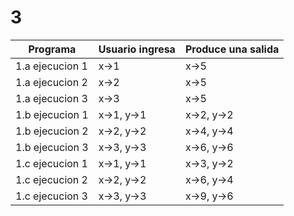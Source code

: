 # 3

| Programa                  | Usuario ingresa    | Produce una salida  |
| ------------------------  | ------------------ | ------------------- |
| 1.a ejecucion 1           |         x->1       |        x->5         |
| 1.a ejecucion 2           |         x->2       |        x->5         |
| 1.a ejecucion 3           |         x->3       |        x->5         |
| 1.b ejecucion 1           |    x->1, y->1      |      x->2, y->2     |
| 1.b ejecucion 2           |    x->2, y->2      |      x->4, y->4     |
| 1.b ejecucion 3           |    x->3, y->3      |      x->6, y->6     |
| 1.c ejecucion 1           |    x->1, y->1      |      x->3, y->2     |
| 1.c ejecucion 2           |    x->2, y->2      |      x->6, y->4     |
| 1.c ejecucion 3           |    x->3, y->3      |      x->9, y->6     |
